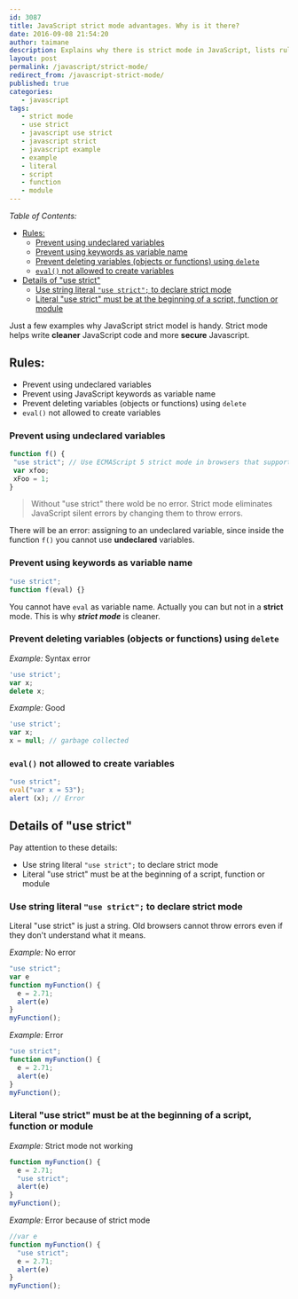 ```yaml
---
id: 3087
title: JavaScript strict mode advantages. Why is it there?
date: 2016-09-08 21:54:20
author: taimane
description: Explains why there is strict mode in JavaScript, lists rules for JavaScript strict mode. Several JavaScript strict mode examples are given all using "use strict" literal.
layout: post
permalink: /javascript/strict-mode/
redirect_from: /javascript-strict-mode/
published: true
categories:
   - javascript
tags:
   - strict mode
   - use strict 
   - javascript use strict
   - javascript strict
   - javascript example
   - example
   - literal
   - script 
   - function
   - module
---
```

_Table of Contents:_
- [Rules:](#rules)
  - [Prevent using undeclared variables](#prevent-using-undeclared-variables)
  - [Prevent using keywords as variable name](#prevent-using-keywords-as-variable-name)
  - [Prevent deleting variables (objects or functions) using `delete`](#prevent-deleting-variables-objects-or-functions-using-delete)
  - [`eval()` not allowed to create variables](#eval-not-allowed-to-create-variables)
- [Details of "use strict"](#details-of-use-strict)
  - [Use string literal `"use strict";` to declare strict mode](#use-string-literal-use-strict-to-declare-strict-mode)
  - [Literal "use strict" must be at the beginning of a script, function or module](#literal-use-strict-must-be-at-the-beginning-of-a-script-function-or-module)



Just a few examples why JavaScript strict model is handy.
Strict mode helps write **cleaner** JavaScript code and more **secure** Javascript.

## Rules:

* Prevent using undeclared variables
* Prevent using JavaScript keywords as variable name
* Prevent deleting variables (objects or functions) using `delete`
* `eval()` not allowed to create variables



### Prevent using undeclared variables
```js
function f() {
 "use strict"; // Use ECMAScript 5 strict mode in browsers that support it
 var xfoo;
 xFoo = 1; 
}
```

> Without "use strict" there wold be no error. Strict mode eliminates JavaScript silent errors by changing them to throw errors.

There will be an error: assigning to an undeclared variable, since inside the function `f()` you cannot use **undeclared** variables.

### Prevent using keywords as variable name

```js
"use strict"; 
function f(eval) {}
```

You cannot have `eval` as variable name. Actually you can but not in a **strict** mode. This is why _**strict mode**_ is cleaner.



### Prevent deleting variables (objects or functions) using `delete`

*Example:* Syntax error
```js
'use strict';
var x;
delete x;
```

*Example:* Good
```js
'use strict';
var x;
x = null; // garbage collected
```


### `eval()` not allowed to create variables

```js
"use strict";
eval("var x = 53");
alert (x); // Error 
```


## Details of "use strict" 

Pay attention to these details:

* Use string literal `"use strict";` to declare strict mode
* Literal "use strict" must be at the beginning of a script, function or module


### Use string literal `"use strict";` to declare strict mode

Literal "use strict" is just a string. Old browsers cannot throw errors even if they don't understand what it means.

*Example:* No error
```js
"use strict";
var e
function myFunction() {
  e = 2.71;
  alert(e)
}
myFunction();
```


*Example:* Error
```js
"use strict";
function myFunction() {
  e = 2.71;
  alert(e)
}
myFunction();
```

### Literal "use strict" must be at the beginning of a script, function or module

*Example:* Strict mode not working
```js
function myFunction() {
  e = 2.71;  
  "use strict";
  alert(e)
} 
myFunction();
```

*Example:* Error because of strict mode

```js
//var e
function myFunction() {
  "use strict";
  e = 2.71;
  alert(e)
} 
myFunction();
```




